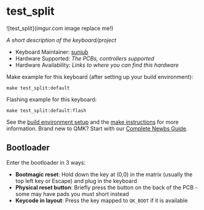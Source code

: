 # test_split

![test_split](imgur.com image replace me!)

*A short description of the keyboard/project*

* Keyboard Maintainer: [sunjub](https://github.com/sunjub)
* Hardware Supported: *The PCBs, controllers supported*
* Hardware Availability: *Links to where you can find this hardware*

Make example for this keyboard (after setting up your build environment):

    make test_split:default

Flashing example for this keyboard:

    make test_split:default:flash

See the [build environment setup](https://docs.qmk.fm/#/getting_started_build_tools) and the [make instructions](https://docs.qmk.fm/#/getting_started_make_guide) for more information. Brand new to QMK? Start with our [Complete Newbs Guide](https://docs.qmk.fm/#/newbs).

## Bootloader

Enter the bootloader in 3 ways:

* **Bootmagic reset**: Hold down the key at (0,0) in the matrix (usually the top left key or Escape) and plug in the keyboard
* **Physical reset button**: Briefly press the button on the back of the PCB - some may have pads you must short instead
* **Keycode in layout**: Press the key mapped to `QK_BOOT` if it is available
